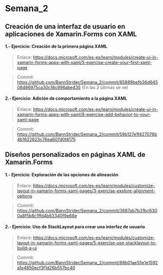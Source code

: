 # Semana_2

## Creación de una interfaz de usuario en aplicaciones de Xamarin.Forms con XAML

#### **1.- Ejercicio: Creación de la primera página XAML**

> Enlace: https://docs.microsoft.com/es-es/learn/modules/create-ui-in-xamarin-forms-apps-with-xaml/5-exercise-create-your-first-xaml-page

> Commit: https://github.com/BannStrider/Semana_2/commit/85889befb36d64508486975ca30c18c996abe435 (En las 2 últimas se ve)

#### **2.- Ejercicio: Adición de comportamiento a la página XAML**

> Enlace: https://docs.microsoft.com/es-es/learn/modules/create-ui-in-xamarin-forms-apps-with-xaml/8-exercise-add-behavior-to-your-xaml-page

> Commit: https://github.com/BannStrider/Semana_2/commit/59b127e1f427076b4b1622623c76ea607d0f4175

## Diseños personalizados en páginas XAML de Xamarin.Forms

#### **1.- Ejercicio: Exploración de las opciones de alineación**

> Enlace: https://docs.microsoft.com/es-es/learn/modules/customize-layout-in-xamarin-forms-xaml-pages/3-exercise-explore-alignment-options

> Commit: https://github.com/BannStrider/Semana_2/commit/3687ab7b31bc6300a8f5b8c1ffd4b63340f9e66e

#### **2.- Ejercicio: Uso de StackLayout para crear una interfaz de usuario**

> Enlace: https://docs.microsoft.com/es-es/learn/modules/customize-layout-in-xamarin-forms-xaml-pages/5-exercise-use-stacklayout-to-build-a-ui

> Commit: https://github.com/BannStrider/Semana_2/commit/88b01ae55e1e1592a1e4850ecf3f1d26b557bc40
